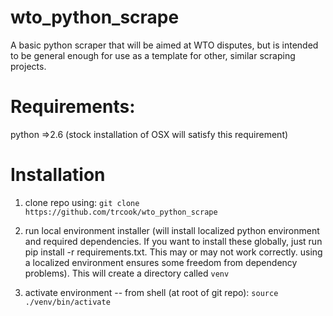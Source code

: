 wto_python_scrape
=================

A basic python scraper that will be aimed at WTO disputes, but is intended to be general enough for use as a template for other, similar scraping projects.

Requirements:
=============
python =>2.6
(stock installation of OSX will satisfy this requirement)

Installation
============

1. clone repo using:  `git clone https://github.com/trcook/wto_python_scrape`

2. run local environment installer (will install localized python environment and required dependencies. If you want to install these globally, just run pip install -r requirements.txt. This may or may not work correctly. using a localized environment ensures some freedom from dependency problems). This will create a directory called `venv`

3. activate environment -- from shell (at root of git repo): `source ./venv/bin/activate`




